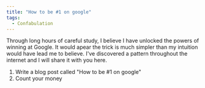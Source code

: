 ```yaml
---
title: "How to be #1 on google"
tags:
  - Confabulation
---
```


Through long hours of careful study, I believe I have unlocked the powers of winning at Google. It would apear the trick is much simpler than my intuition would have lead me to believe. I've discovered a pattern throughout the internet and I will share it with you here.

<ol>
	<li>Write a blog post called "How to be #1 on google"</li>
	<li>Count your money</li>
</ol>

